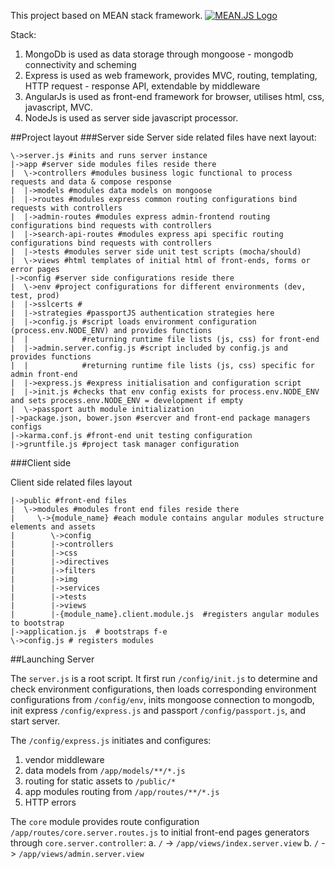 
This project based on MEAN stack framework. [![MEAN.JS Logo](http://meanjs.org/img/logo-small.png)](http://meanjs.org/)

Stack:
1. MongoDb is used as data storage through mongoose - mongodb connectivity and scheming
2. Express is used as web framework, provides MVC, routing, templating, HTTP request - response API, extendable by middleware
3. AngularJs is used as front-end framework for browser, utilises html, css, javascript, MVC.
4. NodeJs is used as server side javascript processor. 


##Project layout
###Server side
Server side related files have next layout:

    \->server.js #inits and runs server instance
    |->app #server side modules files reside there
    |  \->controllers #modules business logic functional to process requests and data & compose response
    |  |->models #modules data models on mongoose
    |  |->routes #modules express common routing configurations bind requests with controllers
    |  |->admin-routes #modules express admin-frontend routing configurations bind requests with controllers
    |  |->search-api-routes #modules express api specific routing configurations bind requests with controllers
    |  |->tests #modules server side unit test scripts (mocha/should)
    |  \->views #html templates of initial html of front-ends, forms or error pages 
    |->config #server side configurations reside there
    |  \->env #project configurations for different environments (dev, test, prod)
    |  |->sslcerts #
    |  |->strategies #passportJS authentication strategies here
    |  |->config.js #script loads environment configuration (process.env.NODE_ENV) and provides functions 
    |  |            #returning runtime file lists (js, css) for front-end
    |  |->admin.server.config.js #script included by config.js and provides functions 
    |  |            #returning runtime file lists (js, css) specific for admin front-end
    |  |->express.js #express initialisation and configuration script
    |  |->init.js #checks that env config exists for process.env.NODE_ENV and sets process.env.NODE_ENV = development if empty
    |  \->passport auth module initialization
    |->package.json, bower.json #sercver and front-end package managers configs
    |->karma.conf.js #front-end unit testing configuration
    |->gruntfile.js #project task manager configuration

###Client side

Client side related files layout    

    |->public #front-end files
    |  \->modules #modules front end files reside there 
    |     \->{module_name} #each module contains angular modules structure elements and assets
    |        \->config
    |        |->controllers
    |        |->css
    |        |->directives
    |        |->filters
    |        |->img
    |        |->services
    |        |->tests
    |        |->views
    |        |-{module_name}.client.module.js  #registers angular modules to bootstrap
    |->application.js  # bootstraps f-e
    \->config.js # registers modules

##Launching Server

  The `server.js` is a root script. It first run `/config/init.js` to determine and check environment 
configurations, then loads corresponding environment configurations from `/config/env`, inits mongoose 
connection to mongodb, init express `/config/express.js` and passport `/config/passport.js`, and start server.  

  The `/config/express.js` initiates and configures:

1. vendor middleware
2. data models from `/app/models/**/*.js`
3. routing for static assets to `/public/*`
4. app modules routing from `/app/routes/**/*.js`
5. HTTP errors

  The `core` module provides route configuration `/app/routes/core.server.routes.js` to initial front-end pages
generators through `core.server.controller`:
   a. `/` -> `/app/views/index.server.view` 
   b. `/` -> `/app/views/admin.server.view` 

  
